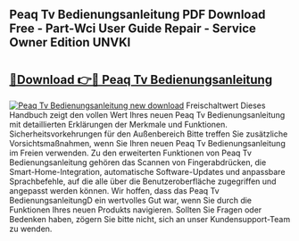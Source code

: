 ## Peaq Tv Bedienungsanleitung PDF Download Free - Part-Wci User Guide Repair - Service Owner Edition UNVKl

# <h2><a href="http://df02m0.blite.top/?on=Peaq+Tv+Bedienungsanleitung">🔗Download 👉🔴 Peaq Tv Bedienungsanleitung</a></h2>

[![Peaq Tv Bedienungsanleitung new download](https://i.imgur.com/lujVjoI.png)](http://df02m0.blite.top/?on=Peaq+Tv+Bedienungsanleitung)
Freischaltwert Dieses Handbuch zeigt den vollen Wert Ihres neuen Peaq Tv Bedienungsanleitung mit detaillierten Erklärungen der Merkmale und Funktionen. Sicherheitsvorkehrungen für den Außenbereich Bitte treffen Sie zusätzliche Vorsichtsmaßnahmen, wenn Sie Ihren neuen Peaq Tv Bedienungsanleitung im Freien verwenden. Zu den erweiterten Funktionen von Peaq Tv Bedienungsanleitung gehören das Scannen von Fingerabdrücken, die Smart-Home-Integration, automatische Software-Updates und anpassbare Sprachbefehle, auf die alle über die Benutzeroberfläche zugegriffen und angepasst werden können. Wir hoffen, dass das Peaq Tv BedienungsanleitungD ein wertvolles Gut war, wenn Sie durch die Funktionen Ihres neuen Produkts navigieren. Sollten Sie Fragen oder Bedenken haben, zögern Sie bitte nicht, sich an unser Kundensupport-Team zu wenden.
